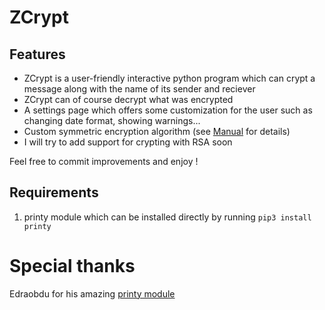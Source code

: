 # ZCrypt
## Features
* ZCrypt is a user-friendly interactive python program which can crypt a message along with the name of its sender and reciever
* ZCrypt can of course decrypt what was encrypted
*  A settings page which offers some customization for the user such as changing date format, showing warnings...
* Custom symmetric encryption algorithm (see [Manual](UserManual.md) for details)
* I will try to add support for crypting with RSA soon

Feel free to commit improvements and enjoy !

## Requirements
1. printy module which can be installed directly by running ```pip3 install printy```

# Special thanks
Edraobdu for his amazing [printy module](https://github.com/edraobdu/printy) 

